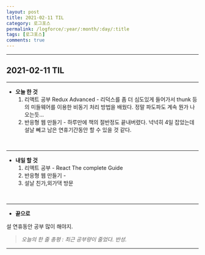 ```yaml
---
layout: post
title: 2021-02-11 TIL
category: 로그포스
permalink: /logforce/:year/:month/:day/:title
tags: [로그포스]
comments: true
---
```


---

## 2021-02-11 TIL

---

- **오늘 한 것**
  1. 리액트 공부 Redux Advanced - 리덕스를 좀 더 심도있게 들어가서 thunk 등의 미들웨어를 이용한 비동기 처리 방법을 배웠다. 정말 파도파도 계속 뭔가 나오는듯... 
  2. 반응형 웹 만들기 - 하루만에 책의 절반정도 끝내버렸다. 넉넉히 4일 잡았는데 설날 뻬고 남은 연휴기간동안 할 수 있을 것 같다. 

<br>

---

- **내일 할 것**
  1. 리액트 공부 - React The complete Guide
  2. 반응형 웹 만들기 - 
  3. 설날 친가,외가댁 방문

<br>

---

- **끝으로**

설 연휴동안 공부 많이 해야지.

> _오늘의 한 줄 총평 : 최근 공부량이 줄었다. 반성._

---
